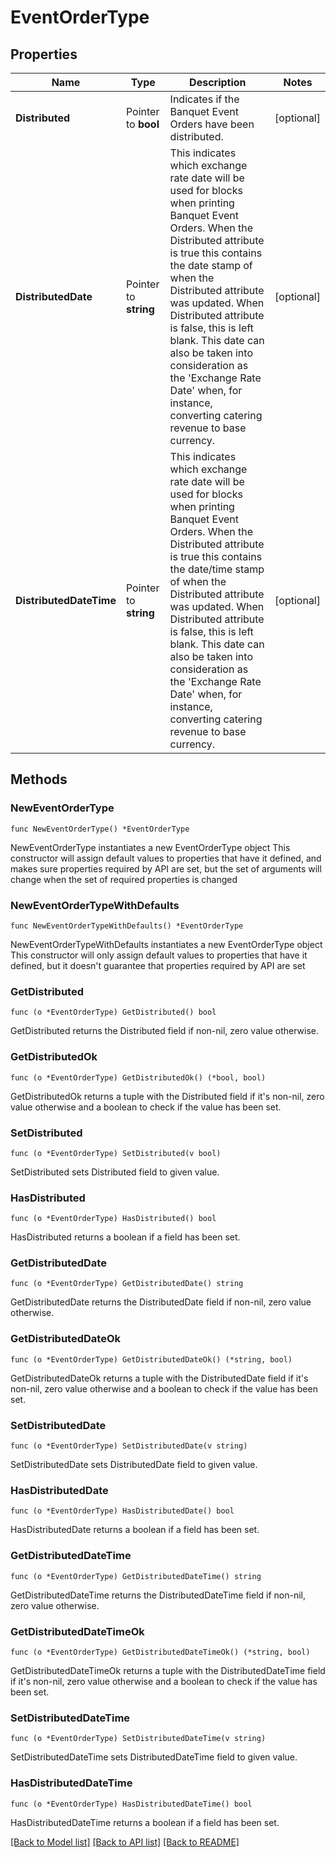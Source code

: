 # EventOrderType

## Properties

Name | Type | Description | Notes
------------ | ------------- | ------------- | -------------
**Distributed** | Pointer to **bool** | Indicates if the Banquet Event Orders have been distributed. | [optional] 
**DistributedDate** | Pointer to **string** | This indicates which exchange rate date will be used for blocks when printing Banquet Event Orders. When the Distributed attribute is true this contains the date stamp of when the Distributed attribute was updated. When Distributed attribute is false, this is left blank. This date can also be taken into consideration as the &#39;Exchange Rate Date&#39; when, for instance, converting catering revenue to base currency. | [optional] 
**DistributedDateTime** | Pointer to **string** | This indicates which exchange rate date will be used for blocks when printing Banquet Event Orders. When the Distributed attribute is true this contains the date/time stamp of when the Distributed attribute was updated. When Distributed attribute is false, this is left blank. This date can also be taken into consideration as the &#39;Exchange Rate Date&#39; when, for instance, converting catering revenue to base currency. | [optional] 

## Methods

### NewEventOrderType

`func NewEventOrderType() *EventOrderType`

NewEventOrderType instantiates a new EventOrderType object
This constructor will assign default values to properties that have it defined,
and makes sure properties required by API are set, but the set of arguments
will change when the set of required properties is changed

### NewEventOrderTypeWithDefaults

`func NewEventOrderTypeWithDefaults() *EventOrderType`

NewEventOrderTypeWithDefaults instantiates a new EventOrderType object
This constructor will only assign default values to properties that have it defined,
but it doesn't guarantee that properties required by API are set

### GetDistributed

`func (o *EventOrderType) GetDistributed() bool`

GetDistributed returns the Distributed field if non-nil, zero value otherwise.

### GetDistributedOk

`func (o *EventOrderType) GetDistributedOk() (*bool, bool)`

GetDistributedOk returns a tuple with the Distributed field if it's non-nil, zero value otherwise
and a boolean to check if the value has been set.

### SetDistributed

`func (o *EventOrderType) SetDistributed(v bool)`

SetDistributed sets Distributed field to given value.

### HasDistributed

`func (o *EventOrderType) HasDistributed() bool`

HasDistributed returns a boolean if a field has been set.

### GetDistributedDate

`func (o *EventOrderType) GetDistributedDate() string`

GetDistributedDate returns the DistributedDate field if non-nil, zero value otherwise.

### GetDistributedDateOk

`func (o *EventOrderType) GetDistributedDateOk() (*string, bool)`

GetDistributedDateOk returns a tuple with the DistributedDate field if it's non-nil, zero value otherwise
and a boolean to check if the value has been set.

### SetDistributedDate

`func (o *EventOrderType) SetDistributedDate(v string)`

SetDistributedDate sets DistributedDate field to given value.

### HasDistributedDate

`func (o *EventOrderType) HasDistributedDate() bool`

HasDistributedDate returns a boolean if a field has been set.

### GetDistributedDateTime

`func (o *EventOrderType) GetDistributedDateTime() string`

GetDistributedDateTime returns the DistributedDateTime field if non-nil, zero value otherwise.

### GetDistributedDateTimeOk

`func (o *EventOrderType) GetDistributedDateTimeOk() (*string, bool)`

GetDistributedDateTimeOk returns a tuple with the DistributedDateTime field if it's non-nil, zero value otherwise
and a boolean to check if the value has been set.

### SetDistributedDateTime

`func (o *EventOrderType) SetDistributedDateTime(v string)`

SetDistributedDateTime sets DistributedDateTime field to given value.

### HasDistributedDateTime

`func (o *EventOrderType) HasDistributedDateTime() bool`

HasDistributedDateTime returns a boolean if a field has been set.


[[Back to Model list]](../README.md#documentation-for-models) [[Back to API list]](../README.md#documentation-for-api-endpoints) [[Back to README]](../README.md)


